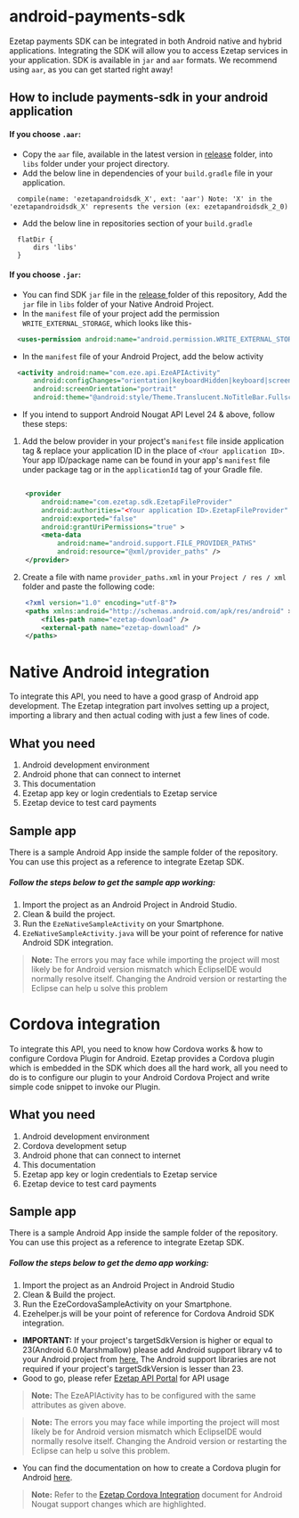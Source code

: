 # android-payments-sdk
Ezetap payments SDK can be integrated in both Android native and hybrid applications. Integrating the SDK will allow you to access Ezetap services in your application. SDK is available in 
`jar` and `aar` formats. We recommend using `aar`, as you can get started right away!

## How to include payments-sdk in your android application
#### If you choose `.aar`:
* Copy the `aar` file, available in the latest version in <a href=https://github.com/ezetap/android-payments-sdk/tree/master/release>release</a> folder, into `libs` folder under your project directory.
* Add the below line in dependencies of your `build.gradle` file in your application.
```
  compile(name: 'ezetapandroidsdk_X', ext: 'aar') Note: 'X' in the 'ezetapandroidsdk_X' represents the version (ex: ezetapandroidsdk_2_0)
``` 
* Add the below line in repositories section of your `build.gradle`
```
  flatDir {
      dirs 'libs'
  }
```
#### If you choose `.jar`:
* You can find SDK `jar` file in the <a href="https://github.com/ezetap/android-payments-sdk/tree/master/release">release </a> folder of this repository, Add the `jar` file in `libs` folder of your Native Android Project.
* In the `manifest` file of your project add the permission `WRITE_EXTERNAL_STORAGE`, which looks like this-
```xml
  <uses-permission android:name="android.permission.WRITE_EXTERNAL_STORAGE" />
```
* In the `manifest` file of your Android Project, add the below activity
```xml
  <activity android:name="com.eze.api.EzeAPIActivity"
      android:configChanges="orientation|keyboardHidden|keyboard|screenSize|locale"
      android:screenOrientation="portrait"
      android:theme="@android:style/Theme.Translucent.NoTitleBar.Fullscreen" />
```

* If you intend to support Android Nougat API Level 24 & above, follow these steps: 

1. Add the below provider in your project's `manifest` file inside application tag & replace your application ID in the place of `<Your application ID>`. Your app ID/package name can be found in your app's `manifest` file under package tag or in the `applicationId` tag of your Gradle file.

```xml

    <provider
        android:name="com.ezetap.sdk.EzetapFileProvider"
	    android:authorities="<Your application ID>.EzetapFileProvider"
	    android:exported="false"
	    android:grantUriPermissions="true" >
        <meta-data
            android:name="android.support.FILE_PROVIDER_PATHS"
            android:resource="@xml/provider_paths" />
	</provider>

```

2. Create a file with name `provider_paths.xml` in your `Project / res / xml` folder and paste the following code:

```xml
    <?xml version="1.0" encoding="utf-8"?>
    <paths xmlns:android="http://schemas.android.com/apk/res/android" >
        <files-path name="ezetap-download" />
        <external-path name="ezetap-download" />
    </paths>
```



# Native Android integration

To integrate this API, you need to have a good grasp of Android app development. The Ezetap integration part involves setting up a project, importing a library and then actual coding with just a few lines of code.

## What you need
1. Android development environment
2. Android phone that can connect to internet
3. This documentation
4. Ezetap app key or login credentials to Ezetap service
5. Ezetap device to test card payments

## Sample app
There is a sample Android App inside the sample folder of the repository. You can use this project as a reference to integrate Ezetap SDK.

##### Follow the steps below to get the sample app working:
1. Import the project as an Android Project in Android Studio.
2. Clean & build the project.
3. Run the `EzeNativeSampleActivity` on your Smartphone.
4. `EzeNativeSampleActivity.java` will be your point of reference for native Android SDK integration.

><b>Note:</b> The errors you may face while importing the project will most likely be for Android version mismatch which EclipseIDE would normally resolve itself. Changing the Android version or restarting the Eclipse can help u solve this problem



# Cordova integration

To integrate this API, you need to know how Cordova works & how to configure Cordova Plugin for Android. Ezetap provides a Cordova plugin which is embedded in the SDK which does all the hard work, all you need to do is to configure our plugin to your Android Cordova Project and write simple code snippet to invoke our Plugin.

## What you need
1. Android development environment
2. Cordova development setup
3. Android phone that can connect to internet
4. This documentation
5. Ezetap app key or login credentials to Ezetap service
6. Ezetap device to test card payments

## Sample app
There is a sample Android App inside the sample folder of the repository. You can use this project as a reference to integrate Ezetap SDK.

##### Follow the steps below to get the demo app working:
1. Import the project as an Android Project in Android Studio
2. Clean & Build the project.
3. Run the EzeCordovaSampleActivity on your Smartphone.
4. Ezehelper.js will be your point of reference for Cordova Android SDK integration.

* <b>IMPORTANT:</b> If your project's targetSdkVersion is higher or equal to 23(Android 6.0 Marshmallow) please add Android support library v4 to your Android project from <a href="http://developer.android.com/tools/support-library/setup.html">here.</a> The Android support libraries are not required if your project's targetSdkVersion is lesser than 23.
* Good to go, please refer <a href="http://developers.ezetap.com/api/"> Ezetap API Portal</a> for API usage

><b>Note:</b> The EzeAPIActivity has to be configured with the same attributes as given above.


><b>Note:</b> The errors you may face while importing the project will most likely be for Android version mismatch which EclipseIDE would normally resolve itself. Changing the Android version or restarting the Eclipse can help u solve this problem.

* You can find the documentation on how to create a Cordova plugin for Android <a href="https://github.com/ezetap/android-payments-sdk/tree/master/docs">here</a>.

><b>Note:</b> Refer to the <a href="https://github.com/ezetap/android-payments-sdk/blob/master/docs/Ezetap%20Cordova%20Integration.pdf" target="_blank">Ezetap Cordova Integration</a> document for Android Nougat support changes which are highlighted.

